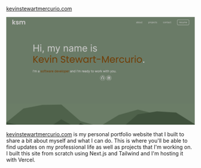 [kevinstewartmercurio.com](https://www.kevinstewartmercurio.com/)

<img src="./public/portfolio.png" alt="https://www.kevinstewartmercurio.com/ screenshot"/>

[kevinstewartmercurio.com](https://www.kevinstewartmercurio.com/) is my personal portfolio website that I built to share a bit about myself and what I can do. This is where you'll be able to find updates on my professional life as well as projects that I'm working on. I built this site from scratch using Next.js and Tailwind and I'm hosting it with Vercel.
